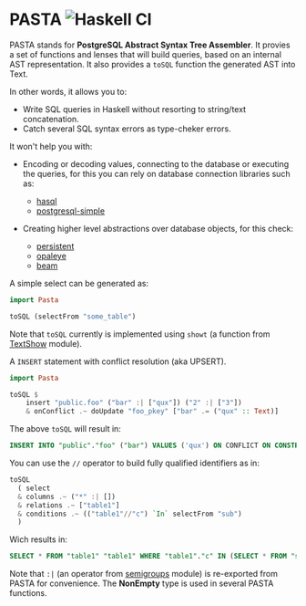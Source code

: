# PASTA ![Haskell CI](https://github.com/diogob/pasta/workflows/Haskell%20CI/badge.svg)

PASTA stands for **PostgreSQL Abstract Syntax Tree Assembler**.
It provies a set of functions and lenses that will build queries, based on an internal AST representation.
It also provides a `toSQL` function the generated AST into Text.

In other words, it allows you to:

 * Write SQL queries in Haskell without resorting to string/text concatenation.
 * Catch several SQL syntax errors as type-cheker errors.
 
It won't help you with:

 * Encoding or decoding values, connecting to the database or executing the queries, for this you can rely on database connection libraries such as:
   * [hasql](https://github.com/nikita-volkov/hasql)
   * [postgresql-simple](https://github.com/lpsmith/postgresql-simple)
   
 * Creating higher level abstractions over database objects, for this check:
   * [persistent](https://github.com/yesodweb/persistent)
   * [opaleye](https://github.com/tomjaguarpaw/haskell-opaleye)
   * [beam](https://github.com/tathougies/beam)

A simple select can be generated as:
```haskell
import Pasta

toSQL (selectFrom "some_table")
```

Note that `toSQL` currently is implemented using `showt` (a function from [TextShow](http://hackage.haskell.org/package/text-show) module).

A ```INSERT``` statement with conflict resolution (aka UPSERT).
```haskell
import Pasta

toSQL $
    insert "public.foo" ("bar" :| ["qux"]) ("2" :| ["3"])
    & onConflict .~ doUpdate "foo_pkey" ["bar" .= ("qux" :: Text)]
```

The above `toSQL` will result in:
```sql
INSERT INTO "public"."foo" ("bar") VALUES ('qux') ON CONFLICT ON CONSTRAINT "pkey" DO UPDATE SET "bar" = 'qux' WHERE true
```

You can use the `//` operator to build fully qualified identifiers as in:

```haskell
toSQL
  ( select 
  & columns .~ ("*" :| []) 
  & relations .~ ["table1"] 
  & conditions .~ (("table1"//"c") `In` selectFrom "sub")
  )
```

Wich results in:
```sql
SELECT * FROM "table1" "table1" WHERE "table1"."c" IN (SELECT * FROM "sub" "sub" WHERE true)
```

Note that `:|` (an operator from [semigroups](http://hackage.haskell.org/package/semigroups) module) is re-exported from PASTA for convenience. The **NonEmpty** type is used in several PASTA functions.
